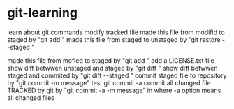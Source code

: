 # git-learning
learn about git commands
modify tracked file
made this file from modifid to staged by "git add <file>"
made this file from staged to unstaged by "git restore --staged <file>"

made this file from mofied to staged by "git add <file>"
add a LICENSE.txt file
show diff betwwen unstaged and staged by "git diff <file>"
show diff betwwen staged and commited by "git diff --staged <file>"
commit staged file to repository by "git commit -m message"
test git commit -a
commit all changed file TRACKED by git by "git commit -a -m message" in where -a option means all changed files 
